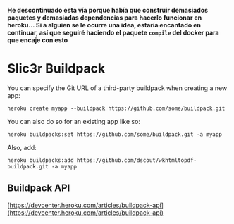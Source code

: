 **He descontinuado esta vía porque había que construir demasiados paquetes y demasiadas dependencias para hacerlo funcionar en heroku... Si a alguien se le ocurre una idea, estaría encantado en continuar, así que seguiré haciendo el paquete `compile` del docker para que encaje con esto**

# Slic3r Buildpack

You can specify the Git URL of a third-party buildpack when creating a new app:

```
heroku create myapp --buildpack https://github.com/some/buildpack.git
```

You can also do so for an existing app like so:

```
heroku buildpacks:set https://github.com/some/buildpack.git -a myapp
```

Also, add:

```
heroku buildpacks:add https://github.com/dscout/wkhtmltopdf-buildpack.git -a myapp
```

## Buildpack API

[https://devcenter.heroku.com/articles/buildpack-api](https://devcenter.heroku.com/articles/buildpack-api)
